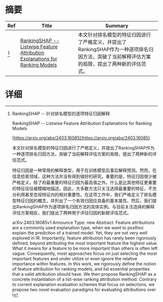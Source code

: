 # 摘要

| Ref | Title | Summary |
| --- | --- | --- |
| [^1] | [RankingSHAP -- Listwise Feature Attribution Explanations for Ranking Models](https://arxiv.org/abs/2403.16085) | 本文针对排名模型的特征归因进行了严格定义，并提出了RankingSHAP作为一种逐项排名归因方法，突破了当前解释评估方案的局限，提出了两种新的评估范式。 |

# 详细

[^1]: RankingSHAP -- 针对排名模型的逐项特征归因解释

    RankingSHAP -- Listwise Feature Attribution Explanations for Ranking Models

    [https://arxiv.org/abs/2403.16085](https://arxiv.org/abs/2403.16085)

    本文针对排名模型的特征归因进行了严格定义，并提出了RankingSHAP作为一种逐项排名归因方法，突破了当前解释评估方案的局限，提出了两种新的评估范式。

    

    特征归因是一种常用的解释类型，用于在训练模型后事后解释预测。然而，在信息检索领域，这种方法并没有得到很好的研究。重要的是，特征归因很少被严格定义，除了将最重要的特征归因为最高值之外。什么是比其他特征更重要的特征往往被模糊地描述。因此，大多数方法只关注选择最重要的特征，不充分利用甚至忽视特征内的相对重要性。在这项工作中，我们严格定义了排名模型特征归因的概念，并列出了一个有效归因应具备的基本属性。然后，我们提出RankingSHAP作为逐项排名归因方法的具体实例。与目前关注选择的解释评估方案相反，我们提出了两种用于评估归因的新颖评估范式。

    arXiv:2403.16085v1 Announce Type: new  Abstract: Feature attributions are a commonly used explanation type, when we want to posthoc explain the prediction of a trained model. Yet, they are not very well explored in IR. Importantly, feature attribution has rarely been rigorously defined, beyond attributing the most important feature the highest value. What it means for a feature to be more important than others is often left vague. Consequently, most approaches focus on just selecting the most important features and under utilize or even ignore the relative importance within features. In this work, we rigorously define the notion of feature attribution for ranking models, and list essential properties that a valid attribution should have. We then propose RankingSHAP as a concrete instantiation of a list-wise ranking attribution method. Contrary to current explanation evaluation schemes that focus on selections, we propose two novel evaluation paradigms for evaluating attributions over l
    

